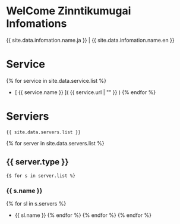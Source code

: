 # WelCome Zinntikumugai Infomations

{{ site.data.infomation.name.ja }} | {{ site.data.infomation.name.en }}

# Service

{% for service in site.data.service.list %}
- [ {{ service.name }} ]( {{ service.url | "" }} )
{% endfor %}

# Serviers

```
{{ site.data.servers.list }}
```

{% for server in site.data.servers.list %}
## {{ server.type }}
    {$ for s in server.list %}
### {{ s.name }}
{% for sl in s.servers %}
- {{ sl.name }}
{% endfor %}
{% endfor %}
{% endfor %}
